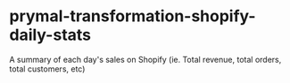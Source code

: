# prymal-transformation-shopify-daily-stats
A summary of each day's sales on Shopify (ie. Total revenue, total orders, total customers, etc)
